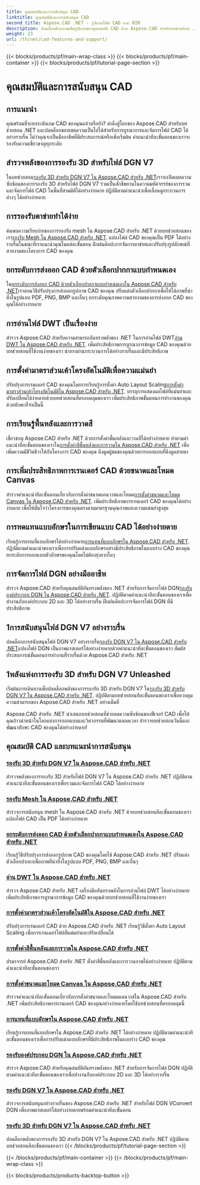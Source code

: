 ```yaml
---
title: คุณสมบัติและการสนับสนุน CAD
linktitle: คุณสมบัติและการสนับสนุน CAD
second_title: Aspose.CAD .NET - รูปแบบไฟล์ CAD และ BIM
description: ปลดล็อกศักยภาพเต็มรูปแบบของคุณสมบัติ CAD ด้วย Aspose.CAD สำหรับบทช่วยสอน .NET เรียนรู้การสนับสนุน 3D สำหรับ DGN V7, การจัดการแบบตาข่าย, การปรับแต่งปากกา และอื่นๆ ได้อย่างง่ายดาย
weight: 23
url: /th/net/cad-features-and-support/
---
```


{{< blocks/products/pf/main-wrap-class >}}
{{< blocks/products/pf/main-container >}}
{{< blocks/products/pf/tutorial-page-section >}}

# คุณสมบัติและการสนับสนุน CAD


## การแนะนำ

คุณพร้อมที่จะยกระดับเกม CAD ของคุณแล้วหรือยัง? ดำดิ่งสู่โลกของ Aspose.CAD สำหรับบทช่วยสอน .NET และปลดล็อกขอบเขตความเป็นไปได้สำหรับการบูรณาการและจัดการไฟล์ CAD ได้อย่างราบรื่น ไม่ว่าคุณจะเป็นมืออาชีพที่มีประสบการณ์หรือเพิ่งเริ่มต้น คำแนะนำทีละขั้นตอนของเราจะรองรับความเชี่ยวชาญทุกระดับ

## สำรวจพลังของการรองรับ 3D สำหรับไฟล์ DGN V7

 ในบทช่วยสอน[รองรับ 3D สำหรับ DGN V7 ใน Aspose.CAD สำหรับ .NET](./3d-support-for-dgn-v7/)เราจะเปิดเผยความซับซ้อนของการรองรับ 3D สำหรับไฟล์ DGN V7 ร่วมเป็นสักขีพยานในความมหัศจรรย์ของการรวมและจัดการไฟล์ CAD ในพื้นที่สามมิติได้อย่างง่ายดาย ปฏิบัติตามคำแนะนำเพื่อเลื่อนดูกระบวนการต่างๆ ได้อย่างง่ายดาย

## การรองรับตาข่ายทำได้ง่าย

 ค้นพบความเรียบง่ายของการรองรับ mesh ใน Aspose.CAD สำหรับ .NET ด้วยบทช่วยสอนของเรา[รองรับ Mesh ใน Aspose.CAD สำหรับ .NET](./mesh-support/). แปลงไฟล์ CAD ของคุณเป็น PDF ได้อย่างราบรื่นในขณะที่เราแนะนำคุณในแต่ละขั้นตอน ฝึกฝนศิลปะการจัดการตาข่ายและปรับปรุงรูปลักษณ์ที่สวยงามของโครงการ CAD ของคุณ

## ยกระดับการส่งออก CAD ด้วยตัวเลือกปากกาแบบกำหนดเอง

 ใน[ยกระดับการส่งออก CAD ด้วยตัวเลือกปากกาแบบกำหนดเองใน Aspose.CAD สำหรับ .NET](./pen-support-in-export/)เราสอนวิธีปรับปรุงการส่งออกรูปภาพ CAD ของคุณ ปรับแต่งตัวเลือกปากกาเพื่อให้ได้ภาพที่น่าทึ่งในรูปแบบ PDF, PNG, BMP และอื่นๆ ยกระดับคุณภาพความสวยงามของการส่งออก CAD ของคุณได้อย่างง่ายดาย

## การอ่านไฟล์ DWT เป็นเรื่องง่าย

สำรวจ Aspose.CAD สำหรับความสามารถอันทรงพลังของ .NET ในการอ่านไฟล์ DWT[อ่าน DWT ใน Aspose.CAD สำหรับ .NET](./reading-dwt/). เพิ่มประสิทธิภาพการบูรณาการข้อมูล CAD ของคุณด้วยบทช่วยสอนที่ใช้งานง่ายของเรา นำทางผ่านกระบวนการได้อย่างราบรื่นและมีประสิทธิภาพ

## การตั้งค่ามาตราส่วนเค้าโครงอัตโนมัติเพื่อความแม่นยำ

 ปรับปรุงการเรนเดอร์ CAD ของคุณโดยการเรียนรู้การตั้งค่า Auto Layout Scaling[การตั้งค่ามาตราส่วนเค้าโครงอัตโนมัติใน Aspose.CAD สำหรับ .NET](./setting-auto-layout-scaling/). บรรลุการแสดงผลไฟล์ที่แม่นยำและปรับเปลี่ยนได้ง่ายดายด้วยบทช่วยสอนที่ครอบคลุมของเรา เพิ่มประสิทธิภาพขั้นตอนการทำงานของคุณด้วยทักษะที่จำเป็นนี้

## การเรียนรู้พื้นหลังและการวาดสี

 เชี่ยวชาญ Aspose.CAD สำหรับ .NET ด้วยการตั้งค่าพื้นหลังและวาดสีได้อย่างง่ายดาย ทำตามคำแนะนำทีละขั้นตอนของเราใน[การตั้งค่าสีพื้นหลังและการวาดใน Aspose.CAD สำหรับ .NET](./setting-background-and-drawing-colors/) เพื่อเพิ่มความมีชีวิตชีวาให้กับโครงการ CAD ของคุณ ดึงดูดผู้ชมของคุณด้วยการออกแบบที่ดึงดูดสายตา

## การเพิ่มประสิทธิภาพการเรนเดอร์ CAD ด้วยขนาดและโหมด Canvas

สำรวจคำแนะนำทีละขั้นตอนเกี่ยวกับการตั้งค่าขนาดแคนวาสและโหมด[การตั้งค่าขนาดและโหมด Canvas ใน Aspose.CAD สำหรับ .NET](./setting-canvas-size-and-mode/). เพิ่มประสิทธิภาพการเรนเดอร์ CAD ของคุณได้อย่างง่ายดาย เพื่อให้มั่นใจว่าโครงการของคุณตรงตามมาตรฐานคุณภาพและความแม่นยำสูงสุด

## การทดแทนแบบอักษรในการเขียนแบบ CAD ได้อย่างง่ายดาย

 เรียนรู้การแทนที่แบบอักษรได้อย่างง่ายดาย[การแทนที่แบบอักษรใน Aspose.CAD สำหรับ .NET](./substituting-fonts/). ปฏิบัติตามคำแนะนำของเราเพื่อการปรับแต่งแบบอักษรอย่างมีประสิทธิภาพในแบบร่าง CAD ของคุณ ยกระดับการออกแบบตัวอักษรของคุณโดยไม่ต้องยุ่งยากใดๆ

## การจัดการไฟล์ DGN อย่างมืออาชีพ

 สำรวจ Aspose.CAD สำหรับคุณสมบัติอันทรงพลังของ .NET สำหรับการจัดการไฟล์ DGN[รองรับองค์ประกอบ DGN ใน Aspose.CAD สำหรับ .NET](./supported-dgn-elements/). ปฏิบัติตามคำแนะนำทีละขั้นตอนของเราเพื่อทำงานกับองค์ประกอบ 2D และ 3D ได้อย่างราบรื่น ฝึกฝนศิลปะการจัดการไฟล์ DGN ที่มีประสิทธิภาพ

## 1การสนับสนุนไฟล์ DGN V7 อย่างราบรื่น

 ปลดล็อกการสนับสนุนไฟล์ DGN V7 อย่างราบรื่น[รองรับ DGN V7 ใน Aspose.CAD สำหรับ .NET](./support-for-dgn-v7/)แปลงไฟล์ DGN เป็นภาพแรสเตอร์ได้อย่างง่ายดายด้วยคำแนะนำทีละขั้นตอนของเรา สัมผัสประสบการณ์ขั้นตอนการทำงานที่ราบรื่นด้วย Aspose.CAD สำหรับ .NET

## 1พลังแห่งการรองรับ 3D สำหรับ DGN V7 Unleashed

 เริ่มต้นการเดินทางเพื่อปลดล็อกพลังของการรองรับ 3D สำหรับ DGN V7 ใน[รองรับ 3D สำหรับ DGN V7 ใน Aspose.CAD สำหรับ .NET](./support-of-3d-for-dgn-v7/). ปฏิบัติตามบทช่วยสอนทีละขั้นตอนของเราเพื่อควบคุมความสามารถของ Aspose.CAD สำหรับ .NET อย่างเต็มที่

Aspose.CAD สำหรับ .NET นำเสนอบทช่วยสอนที่ช่วยลดความซับซ้อนของฟีเจอร์ CAD เพื่อให้คุณก้าวนำหน้าในโลกแห่งการออกแบบและวิศวกรรมที่พัฒนาตลอดเวลา สำรวจบทช่วยสอนวันนี้และพัฒนาทักษะ CAD ของคุณได้อย่างง่ายดาย!
## คุณสมบัติ CAD และบทแนะนำการสนับสนุน
### [รองรับ 3D สำหรับ DGN V7 ใน Aspose.CAD สำหรับ .NET](./3d-support-for-dgn-v7/)
สำรวจพลังของการรองรับ 3D สำหรับไฟล์ DGN V7 ใน Aspose.CAD สำหรับ .NET ปฏิบัติตามคำแนะนำทีละขั้นตอนของเราเพื่อรวมและจัดการไฟล์ CAD ได้อย่างง่ายดาย
### [รองรับ Mesh ใน Aspose.CAD สำหรับ .NET](./mesh-support/)
สำรวจการสนับสนุน mesh ใน Aspose.CAD สำหรับ .NET ด้วยบทช่วยสอนทีละขั้นตอนของเรา แปลงไฟล์ CAD เป็น PDF ได้อย่างง่ายดาย
### [ยกระดับการส่งออก CAD ด้วยตัวเลือกปากกาแบบกำหนดเองใน Aspose.CAD สำหรับ .NET](./pen-support-in-export/)
เรียนรู้วิธีปรับปรุงการส่งออกรูปภาพ CAD ของคุณโดยใช้ Aspose.CAD สำหรับ .NET ปรับแต่งตัวเลือกปากกาเพื่อภาพที่น่าทึ่งในรูปแบบ PDF, PNG, BMP และอื่นๆ
### [อ่าน DWT ใน Aspose.CAD สำหรับ .NET](./reading-dwt/)
สำรวจ Aspose.CAD สำหรับ .NET เครื่องมืออันทรงพลังในการอ่านไฟล์ DWT ได้อย่างง่ายดาย เพิ่มประสิทธิภาพการบูรณาการข้อมูล CAD ของคุณด้วยบทช่วยสอนที่ใช้งานง่ายของเรา
### [การตั้งค่ามาตราส่วนเค้าโครงอัตโนมัติใน Aspose.CAD สำหรับ .NET](./setting-auto-layout-scaling/)
ปรับปรุงการเรนเดอร์ CAD ด้วย Aspose.CAD สำหรับ .NET เรียนรู้วิธีตั้งค่า Auto Layout Scaling เพื่อการเรนเดอร์ไฟล์ที่แม่นยำและปรับเปลี่ยนได้
### [การตั้งค่าสีพื้นหลังและการวาดใน Aspose.CAD สำหรับ .NET](./setting-background-and-drawing-colors/)
ปรมาจารย์ Aspose.CAD สำหรับ .NET ตั้งค่าสีพื้นหลังและการวาดภาพได้อย่างง่ายดาย ปฏิบัติตามคำแนะนำทีละขั้นตอนของเรา
### [การตั้งค่าขนาดและโหมด Canvas ใน Aspose.CAD สำหรับ .NET](./setting-canvas-size-and-mode/)
สำรวจคำแนะนำทีละขั้นตอนเกี่ยวกับการตั้งค่าขนาดและโหมดแคนวาสใน Aspose.CAD สำหรับ .NET เพิ่มประสิทธิภาพการเรนเดอร์ CAD ของคุณอย่างง่ายดายโดยใช้บทช่วยสอนที่ครอบคลุมนี้
### [การแทนที่แบบอักษรใน Aspose.CAD สำหรับ .NET](./substituting-fonts/)
เรียนรู้การแทนที่แบบอักษรใน Aspose.CAD สำหรับ .NET ได้อย่างง่ายดาย ปฏิบัติตามคำแนะนำทีละขั้นตอนของเราเพื่อการปรับแต่งแบบอักษรที่มีประสิทธิภาพในแบบร่าง CAD ของคุณ
### [รองรับองค์ประกอบ DGN ใน Aspose.CAD สำหรับ .NET](./supported-dgn-elements/)
สำรวจ Aspose.CAD สำหรับคุณสมบัติอันทรงพลังของ .NET สำหรับการจัดการไฟล์ DGN ปฏิบัติตามคำแนะนำทีละขั้นตอนของเราเพื่อทำงานกับองค์ประกอบ 2D และ 3D ได้อย่างราบรื่น
### [รองรับ DGN V7 ใน Aspose.CAD สำหรับ .NET](./support-for-dgn-v7/)
สำรวจการสนับสนุนอย่างราบรื่นของ Aspose.CAD สำหรับ .NET สำหรับไฟล์ DGN VConvert DGN เพื่อภาพแรสเตอร์ได้อย่างง่ายดายพร้อมคำแนะนำทีละขั้นตอน
### [รองรับ 3D สำหรับ DGN V7 ใน Aspose.CAD สำหรับ .NET](./support-of-3d-for-dgn-v7/)
ปลดล็อกพลังของการรองรับ 3D สำหรับ DGN V7 ใน Aspose.CAD สำหรับ .NET ปฏิบัติตามบทช่วยสอนทีละขั้นตอนของเรา
{{< /blocks/products/pf/tutorial-page-section >}}

{{< /blocks/products/pf/main-container >}}
{{< /blocks/products/pf/main-wrap-class >}}

{{< blocks/products/products-backtop-button >}}
